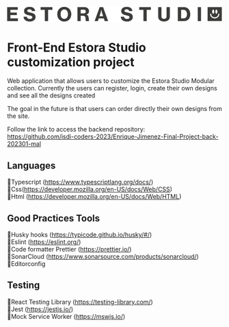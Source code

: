 ![Estora Logo](/public/assets/images/estora-logo-bn.svg)

# Front-End Estora Studio customization project

Web application that allows users to customize the Estora Studio Modular collection. Currently the users can register, login, create their own designs and see all the designs created

The goal in the future is that users can order directly their own designs from the site.

Follow the link to access the backend repository:<br>
https://github.com/isdi-coders-2023/Enrique-Jimenez-Final-Project-back-202301-mal

## Languages

🔸Typescript (https://www.typescriptlang.org/docs/)<br>
🔸Css(https://developer.mozilla.org/en-US/docs/Web/CSS)<br>
🔸Html (https://developer.mozilla.org/en-US/docs/Web/HTML)

## Good Practices Tools

🔸Husky hooks (https://typicode.github.io/husky/#/)<br>
🔸Eslint (https://eslint.org/)<br>
🔸Code formatter Prettier (https://prettier.io/)<br>
🔸SonarCloud (https://www.sonarsource.com/products/sonarcloud/)<br>
🔸Editorconfig

## Testing

🔸React Testing Library (https://testing-library.com/)<br>
🔸Jest (https://jestjs.io/)<br>
🔸Mock Service Worker (https://mswjs.io/)
